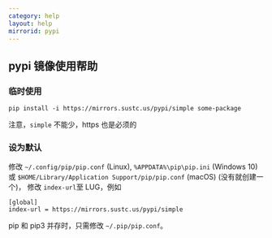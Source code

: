 ```yaml
---
category: help
layout: help
mirrorid: pypi
---
```


## pypi 镜像使用帮助


### 临时使用

```
pip install -i https://mirrors.sustc.us/pypi/simple some-package
```

注意，`simple` 不能少，https 也是必须的

### 设为默认

修改 `~/.config/pip/pip.conf` (Linux), `%APPDATA%\pip\pip.ini` (Windows 10)  或 `$HOME/Library/Application Support/pip/pip.conf` (macOS) (没有就创建一个)， 修改
`index-url`至 LUG，例如

```
[global]
index-url = https://mirrors.sustc.us/pypi/simple
```

pip 和 pip3 并存时，只需修改 `~/.pip/pip.conf`。
